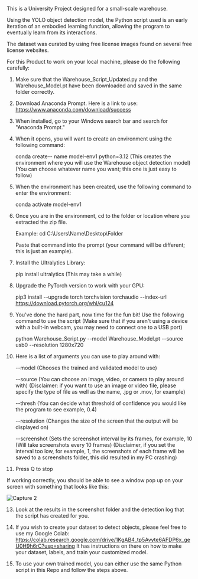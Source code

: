 This is a University Project designed for a small-scale warehouse.

Using the YOLO object detection model, the Python script used is an early iteration of an embodied learning function, allowing the program to eventually learn from its interactions.

The dataset was curated by using free license images found on several free license websites.

For this Product to work on your local machine, please do the following carefully: 

1. Make sure that the Warehouse_Script_Updated.py and the Warehouse_Model.pt have been downloaded and saved in the same folder correctly.

2. Download Anaconda Prompt. Here is a link to use: https://www.anaconda.com/download/success

3. When installed, go to your Windows search bar and search for "Anaconda Prompt."

4. When it opens, you will want to create an environment using the following command:

	conda create-- name model-env1 python=3.12 (This creates the environment where you will use the Warehouse object detection model)
	(You can choose whatever name you want; this one is just easy to follow)

5. When the environment has been created, use the following command to enter the environment:

	conda activate model-env1 

6. Once you are in the environment, cd to the folder or location where you extracted the zip file.

	Example: cd C:\Users\Name\Desktop\Folder

	Paste that command into the prompt (your command will be different; this is just an example). 

7. Install the Ultralytics Library:
	
	pip install ultralytics (This may take a while)

8. Upgrade the PyTorch version to work with your GPU:

	pip3 install --upgrade torch torchvision torchaudio --index-url https://download.pytorch.org/whl/cu124

9. You've done the hard part, now time for the fun bit!
	Use the following command to use the script (Make sure that if you aren't using a device with a built-in webcam, you may need to connect one to a USB port)

	python Warehouse_Script.py --model Warehouse_Model.pt --source usb0 --resolution 1280x720 

10. Here is a list of arguments you can use to play around with: 

	--model (Chooses the trained and validated model to use)

	--source (You can choose an image, video, or camera to play around with)
		(Disclaimer: if you want to use an image or video file, please specify the type of file as well as the name, .jpg or .mov, for example)

	--thresh (You can decide what threshold of confidence you would like the program to see example, 0.4)

	--resolution (Changes the size of the screen that the output will be displayed on)

	--screenshot (Sets the screenshot interval by its frames, for example, 10 (Will take screenshots every 10 frames)
			(Disclaimer, if you set the interval too low, for example, 1, the screenshots of each frame will be saved to a screenshots folder, this did resulted in my PC crashing)

12. Press Q to stop

If working correctly, you should be able to see a window pop up on your screen with something that looks like this:

![Capture 2](https://github.com/user-attachments/assets/e4d82194-66fb-47d4-97a0-f67a8593e2d8)


13. Look at the results in the screenshot folder and the detection log that the script has created for you.

14. If you wish to create your dataset to detect objects, please feel free to use my Google Colab: https://colab.research.google.com/drive/1KgAB4_tp5Avyte6AFDP6x_geU0H9h6rC?usp=sharing
    It has instructions on there on how to make your dataset, labels, and train your customized model.

15. To use your own trained model, you can either use the same Python script in this Repo and follow the steps above.




